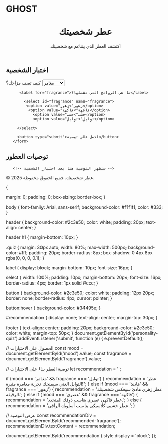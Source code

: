 # GHOST
<!DOCTYPE html>
<html lang="ar">
<head>
    <meta charset="UTF-8">
    <meta name="viewport" content="width=device-width, initial-scale=1.0">
    <title>عطر شخصيتك</title>
    <link rel="stylesheet" href="style.css">
</head>
<body>
    <header>
        <div class="logo">
            <h1>عطر شخصيتك</h1>
            <p>اكتشف العطر الذي يتناغم مع شخصيتك</p>
        </div>
    </header>

<section class="quiz">
        <h2>اختبار الشخصية</h2>
        <form id="personality-quiz">
            <label for="mood">كيف تصف مزاجك؟</label>
            <select id="mood" name="mood">
                <option value="مغامر">مغامر</option>
                <option value="هادئ">هادئ</option>
                <option value="عصري">عصري</option>
                <option value="كلاسيكي">كلاسيكي</option>
            </select>

          <label for="fragrance">ما هي الروائح التي تفضلها؟</label>
        
            <select id="fragrance" name="fragrance">
             <option value="زهور">زهور</option>
              <option value="فاكهة">فاكهة</option>
                <option value="خشب">خشب</option>
                <option value="توابل">توابل</option>
            
         </select>

         <button type="submit">احصل على توصية</button>
       </form>
 </section>

 <section id="recommendation">
      <h2>توصيات العطور</h2> 
        
<div id="recommended-fragrance">


            
       <!-- ستظهر التوصية هنا بعد اختبار الشخصية -->
 </div>
 </section>

   <footer>
        <p>&copy; 2025 عطر شخصيتك. جميع الحقوق محفوظة.</p>
    </footer>

  <script src="script.js"></script>
</body> 
</html>
{

  margin: 0;
    padding: 0;
    box-sizing: border-box;
}

body {
    font-family: Arial, sans-serif;
    background-color: #f1f1f1;
    color: #333;
}

header {
    background-color: #2c3e50;
    color: white;
    padding: 20px;
    text-align: center;
}

header h1 {
    margin-bottom: 10px;
}

.quiz {
    margin: 30px auto;
    width: 80%;
    max-width: 500px;
    background-color: #fff;
    padding: 20px;
    border-radius: 8px;
    box-shadow: 0 4px 8px rgba(0, 0, 0, 0.1);
}

label {
    display: block;
    margin-bottom: 10px;
    font-size: 16px;
}

select {
    width: 100%;
    padding: 10px;
    margin-bottom: 20px;
    font-size: 16px;
    border-radius: 4px;
    border: 1px solid #ccc;
}

button {
    background-color: #2c3e50;
    color: white;
    padding: 12px 20px;
    border: none;
    border-radius: 4px;
    cursor: pointer;
}

button:hover {
    background-color: #34495e;
}

#recommendation {
    display: none;
    text-align: center;
    margin-top: 30px;
}

footer {
    text-align: center;
    padding: 20px;
    background-color: #2c3e50;
    color: white;
    margin-top: 50px;
}
document.getElementById('personality-quiz').addEventListener('submit', function (e) {
    e.preventDefault();

 // الحصول على الاختيارات
 const mood = document.getElementById('mood').value;
    const fragrance = document.getElementById('fragrance').value;

 // توصية العطر بناءً على الاختيارات
   let recommendation = '';

if (mood === 'مغامر' && fragrance === 'توابل') {
        recommendation = 'عطر التوابل الغني سيمنحك تجربة مغامرة مثيرة!';
    } else if (mood === 'هادئ' && fragrance === 'زهور') {
        recommendation = 'عطر زهري هادئ سيعكس شخصيتك الرقيقة.';
    } else if (mood === 'عصري' && fragrance === 'فاكهة') {
        recommendation = 'عطر فاكهي عصري يناسب ذوقك المتجدد.';
    } else {
        recommendation = 'عطر خشبي كلاسيكي يناسب أسلوبك الراقي.';
    }

 // عرض التوصية
const recommendationDiv = document.getElementById('recommended-fragrance');
    recommendationDiv.textContent = recommendation;

document.getElementById('recommendation').style.display = 'block';
});

